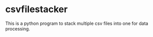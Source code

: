 # csvfilestacker
This is a python program to stack multiple csv files into one for data processing.
